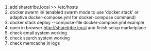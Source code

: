 1. add sharetribe.local >> /etc/hosts
2. docker swarm ini (enabled swarm mode to use 'docker stack' or adaptive docker-compose.yml for docker-compose command)
3. docker stack deploy --compose-file docker-compose.yml example
4. open in browser http://sharetribe.local and finish setup marketplace
5. check email system working
6. check search system working
7. check memcache in logs
